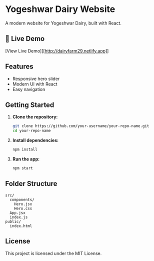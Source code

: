 # Yogeshwar Dairy Website

A modern website for Yogeshwar Dairy, built with React.

## 🚀 Live Demo

[View Live Demo][[http://dairyfarm29.netlify.app]]

## Features

- Responsive hero slider
- Modern UI with React
- Easy navigation

## Getting Started

1. **Clone the repository:**
   ```bash
   git clone https://github.com/your-username/your-repo-name.git
   cd your-repo-name
   ```

2. **Install dependencies:**
   ```bash
   npm install
   ```

3. **Run the app:**
   ```bash
   npm start
   ```

## Folder Structure

```
src/
  components/
    Hero.jsx
    Hero.css
  App.jsx
  index.js
public/
  index.html
```

## License

This project is licensed under the MIT License.
